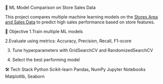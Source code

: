 🧠 ML Model Comparison on Store Sales Data

This project compares multiple machine learning models on the [Stores Area and Sales Data](https://www.kaggle.com/datasets/surajjha101/stores-area-and-sales-data) to predict high sales performance based on store features.

🚀 Objective
1.Train multiple ML models

2.Evaluate using metrics: Accuracy, Precision, Recall, F1-score

3. Tune hyperparameters with GridSearchCV and RandomizedSearchCV

4. Select the best performing model

🛠️ Tech Stack
Python
Scikit-learn
Pandas, NumPy
Jupyter Notebooks
Matplotlib, Seaborn

